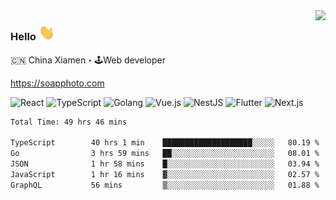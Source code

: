 <img align="right" src="https://github-readme-stats.vercel.app/api?username=yiiu&show_icons=false&bg_color=30,e96443,904e95&title_color=fff&text_color=fff" />

### Hello <img src="https://raw.githubusercontent.com/ABSphreak/ABSphreak/master/gifs/Hi.gif" width="26px" />
 
🇨🇳 China Xiamen・🕹Web developer

https://soapphoto.com

<p align="left"><img src="https://cdn.svgporn.com/logos/react.svg" alt="React" width="32" height="32"/> <img src="https://cdn.svgporn.com/logos/typescript-icon.svg" alt="TypeScript" width="32" height="32"/> <img src="https://cdn.svgporn.com/logos/gopher.svg" alt="Golang" width="32" height="32"/> <img src="https://cdn.svgporn.com/logos/vue.svg" alt="Vue.js" width="32" height="32"/> <img src="https://cdn.svgporn.com/logos/nestjs.svg" alt="NestJS" width="32" height="32"/> <img src="https://cdn.svgporn.com/logos/flutter.svg" alt="Flutter" width="32" height="32"/> <img src="https://cdn.svgporn.com/logos/nextjs-icon.svg" alt="Next.js" width="32" height="32"/></p>


<!--START_SECTION:waka-->

```txt
Total Time: 49 hrs 46 mins

TypeScript        40 hrs 1 min    ████████████████████░░░░░   80.19 %
Go                3 hrs 59 mins   ██░░░░░░░░░░░░░░░░░░░░░░░   08.01 %
JSON              1 hr 58 mins    █░░░░░░░░░░░░░░░░░░░░░░░░   03.94 %
JavaScript        1 hr 16 mins    ▓░░░░░░░░░░░░░░░░░░░░░░░░   02.57 %
GraphQL           56 mins         ▒░░░░░░░░░░░░░░░░░░░░░░░░   01.88 %
```

<!--END_SECTION:waka-->
